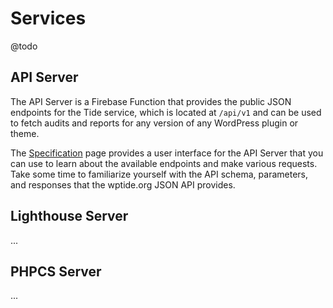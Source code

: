 # Services

@todo

## API Server

The API Server is a Firebase Function that provides the public JSON endpoints for the Tide service, which is located at `/api/v1` and can be used to fetch audits and reports for any version of any WordPress plugin or theme.

The [Specification](../../spec/README.md) page provides a user interface for the API Server that you can use to learn about the available endpoints and make various requests. Take some time to familiarize yourself with the API schema, parameters, and responses that the wptide.org JSON API provides.

## Lighthouse Server

...

## PHPCS Server

...

